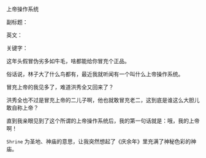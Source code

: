 上帝操作系统

副标题：

英文：

关键字：





这年头假冒伪劣多如牛毛，啥都能给你冒充个正品。

俗话说，林子大了什么鸟都有，最近我就听闻有一个叫什么上帝操作系统。

冒充上帝的我见多了，难道洪秀全又回来了？

洪秀全也不过是冒充上帝的二儿子啊，他也就敢冒充老二，这到底是谁这么大胆儿敢自称上帝？

直到我亲眼见到了这个所谓的上帝操作系统后，我的第一句话就是：哦，我的上帝啊！



`Shrine` 为圣地、神庙的意思，让我突然想起了《庆余年》里充满了神秘色彩的神庙。

